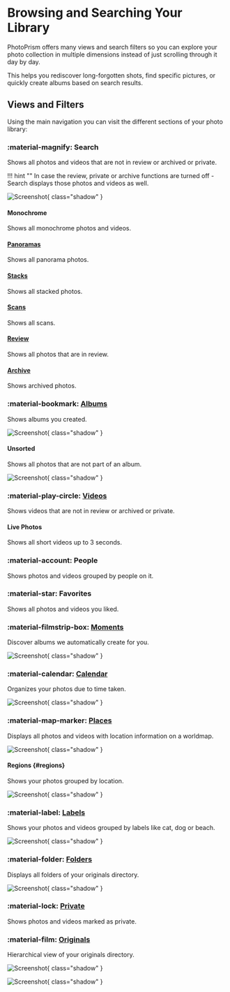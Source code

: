 # Browsing and Searching Your Library

PhotoPrism offers many views and search filters so you can explore your photo collection in multiple dimensions instead of just scrolling through it day by day.

This helps you rediscover long-forgotten shots, find specific pictures, or quickly create albums based on search results.

## Views and Filters

Using the main navigation you can visit the different sections of your photo library:

### :material-magnify: Search

Shows all photos and videos that are not in review or archived or private.

!!! hint ""
    In case the review, private or archive functions are turned off - Search displays those photos and videos as well.

![Screenshot](../organize/img/search-section-2502.jpg){ class="shadow" }

#### Monochrome

Shows all monochrome photos and videos.

#### [Panoramas](../organize/panoramas.md)

Shows all panorama photos.

#### [Stacks](../organize/stacks.md)

Shows all stacked photos.

#### [Scans](../organize/scans.md)

Shows all scans.

#### [Review](../organize/review.md)

Shows all photos that are in review.

#### [Archive](../organize/archive.md)

Shows archived photos.

### :material-bookmark: [Albums](../organize/albums.md)

Shows albums you created.

![Screenshot](../organize/img/albums-section-2502.jpg){ class="shadow" }

#### Unsorted

Shows all photos that are not part of an album.

![Screenshot](../organize/img/unsorted-section-2502.jpg){ class="shadow" }

### :material-play-circle: [Videos](../organize/video.md)

Shows videos that are not in review or archived or private.

#### Live Photos

Shows all short videos up to 3 seconds. 

### :material-account: People

Shows photos and videos grouped by people on it.

### :material-star: Favorites

Shows all photos and videos you liked.

### :material-filmstrip-box: [Moments](../organize/moments.md)

Discover albums we automatically create for you.

![Screenshot](../organize/img/moments-section-2502.jpg){ class="shadow" }

### :material-calendar: [Calendar](../organize/calendar.md)

Organizes your photos due to time taken.

![Screenshot](../organize/img/calendar-section-2502.jpg){ class="shadow" }

### :material-map-marker: [Places](../organize/places.md)

Displays all photos and videos with location information on a worldmap.

![Screenshot](../organize/img/places-section-2502.jpg){ class="shadow" }

#### Regions {#regions}

Shows your photos grouped by location.

![Screenshot](../organize/img/regions-section-2502.jpg){ class="shadow" }

### :material-label: [Labels](../organize/labels.md)

Shows your photos and videos grouped by labels like cat, dog or beach.

![Screenshot](../organize/img/labels-section-2502.jpg){ class="shadow" }

### :material-folder: [Folders](../organize/folders.md)

Displays all folders of your originals directory.

![Screenshot](../organize/img/folder-section-2502.jpg){ class="shadow" }

### :material-lock: [Private](../organize/private.md)

Shows photos and videos marked as private.

### :material-film: [Originals](../library/files.md)

Hierarchical view of your originals directory.

![Screenshot](../library/img/files-1-2503.jpg){ class="shadow" }

![Screenshot](../library/img/files-2-2503.jpg){ class="shadow" }




    
